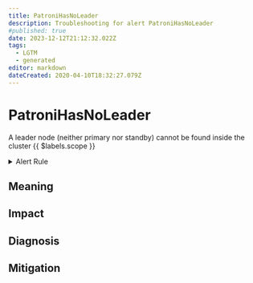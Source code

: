 ```yaml
---
title: PatroniHasNoLeader
description: Troubleshooting for alert PatroniHasNoLeader
#published: true
date: 2023-12-12T21:12:32.022Z
tags: 
  - LGTM
  - generated
editor: markdown
dateCreated: 2020-04-10T18:32:27.079Z
---
```


# PatroniHasNoLeader

A leader node (neither primary nor standby) cannot be found inside the cluster {{ $labels.scope }}

<details>
  <summary>Alert Rule</summary>

{{% rule "patroni/embedded-exporter-patroni.yml" "PatroniHasNoLeader" %}}

{{% comment %}}

```yaml
alert: PatroniHasNoLeader
expr: (max by (scope) (patroni_master) < 1) and (max by (scope) (patroni_standby_leader) < 1)
for: 0m
labels:
    severity: critical
annotations:
    summary: Patroni has no Leader (instance {{ $labels.instance }})
    description: |-
        A leader node (neither primary nor standby) cannot be found inside the cluster {{ $labels.scope }}
          VALUE = {{ $value }}
          LABELS = {{ $labels }}
    runbook: https://github.com/srerun/prometheus-alerts/blob/main/content/runbooks/embedded-exporter-patroni/PatroniHasNoLeader.md

```

{{% /comment %}}

</details>


## Meaning
[//]: # "Short paragraph that explains what the alert means"


## Impact
[//]: # "What could / will happen if the alert is not addressed"



## Diagnosis
[//]: # "Steps to take to identify the cause of the problem"



## Mitigation
[//]: # "The steps necessary to resolve the alert"
